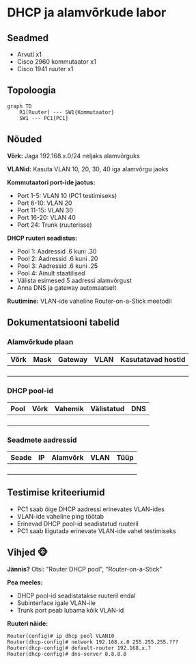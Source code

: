 # DHCP ja alamvõrkude labor

## Seadmed
- Arvuti x1
- Cisco 2960 kommutaator x1
- Cisco 1941 ruuter x1

## Topoloogia
```mermaid
graph TD
    R1[Ruuter] --- SW1{Kommutaator}
    SW1 --- PC1[PC1]
```

## Nõuded

**Võrk:** Jaga 192.168.x.0/24 neljaks alamvõrguks

**VLANid:** Kasuta VLAN 10, 20, 30, 40 iga alamvõrgu jaoks

**Kommutaatori port-ide jaotus:**
- Port 1-5: VLAN 10 (PC1 testimiseks)
- Port 6-10: VLAN 20 
- Port 11-15: VLAN 30
- Port 16-20: VLAN 40
- Port 24: Trunk (ruuterisse)

**DHCP ruuteri seadistus:**
- Pool 1: Aadressid .6 kuni .30
- Pool 2: Aadressid .6 kuni .20
- Pool 3: Aadressid .6 kuni .25
- Pool 4: Ainult staatilised
- Välista esimesed 5 aadressi alamvõrgust
- Anna DNS ja gateway automaatselt

**Ruutimine:** VLAN-ide vaheline Router-on-a-Stick meetodil

## Dokumentatsiooni tabelid

### Alamvõrkude plaan
| Võrk | Mask | Gateway | VLAN | Kasutatavad hostid |
|------|------|---------|------|--------------------|
| | | | | |
| | | | | |
| | | | | |
| | | | | |

### DHCP pool-id
| Pool | Võrk | Vahemik | Välistatud | DNS |
|------|------|---------|------------|-----|
| | | | | |
| | | | | |
| | | | | |
| | | | | |

### Seadmete aadressid
| Seade | IP | Alamvõrk | VLAN | Tüüp |
|-------|----|-----------|----- |------|
| | | | | |
| | | | | |
| | | | | |
| | | | | |

## Testimise kriteeriumid
- PC1 saab õige DHCP aadressi erinevates VLAN-ides
- VLAN-ide vaheline ping töötab
- Erinevad DHCP pool-id seadistatud ruuteril
- PC1 saab liigutada erinevate VLAN-ide vahel testimiseks

## Vihjed 🐵
**Jännis?** Otsi: "Router DHCP pool", "Router-on-a-Stick"

**Pea meeles:** 
- DHCP pool-id seadistatakse ruuteril endal
- Subinterface igale VLAN-ile
- Trunk port peab lubama kõik VLAN-id

**Ruuteri näide:**
```
Router(config)# ip dhcp pool VLAN10
Router(dhcp-config)# network 192.168.x.0 255.255.255.???
Router(dhcp-config)# default-router 192.168.x.?
Router(dhcp-config)# dns-server 8.8.8.8
```
